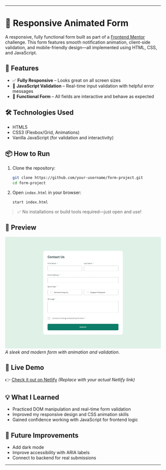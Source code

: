 
---

# 📝 Responsive Animated Form

A responsive, fully functional form built as part of a [Frontend Mentor](https://www.frontendmentor.io) challenge. This form features smooth notification animation, client-side validation, and mobile-friendly design—all implemented using HTML, CSS, and JavaScript.

## 🚀 Features

* ✅ **Fully Responsive** – Looks great on all screen sizes
* 🧠 **JavaScript Validation** – Real-time input validation with helpful error messages
* 🎯 **Functional Form** – All fields are interactive and behave as expected

## 🛠️ Technologies Used

* HTML5
* CSS3 (Flexbox/Grid, Animations)
* Vanilla JavaScript (for validation and interactivity)

## 📦 How to Run

1. Clone the repository:

   ```bash
   git clone https://github.com/your-username/form-project.git
   cd form-project
   ```

2. Open `index.html` in your browser:

   ```bash
   start index.html
   ```

> ✅ No installations or build tools required—just open and use!

## 📸 Preview

![Form Preview](/design/desktop-design.jpg)
*A sleek and modern form with animation and validation.*

## 🔗 Live Demo

👉 [Check it out on Netlify](https://sythexis-contct-frm.netlify.app)
*(Replace with your actual Netlify link)*

## 💡 What I Learned

* Practiced DOM manipulation and real-time form validation
* Improved my responsive design and CSS animation skills
* Gained confidence working with JavaScript for frontend logic

## 🧠 Future Improvements

* Add dark mode
* Improve accessibility with ARIA labels
* Connect to backend for real submissions
---

